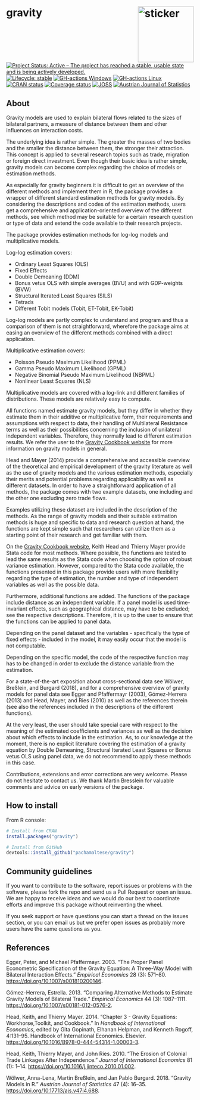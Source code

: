 
# gravity <img src="https://pachamaltese.github.io/gravity/hexicon.svg" width=150 align="right" alt="sticker"/>

[![Project Status: Active – The project has reached a stable, usable
state and is being actively
developed.](https://www.repostatus.org/badges/latest/active.svg)](https://www.repostatus.org/#active)
[![Lifecycle:
stable](https://img.shields.io/badge/lifecycle-stable-brightgreen.svg)](https://www.tidyverse.org/lifecycle/#stable)
[![GH-actions
Windows](https://github.com/pachamaltese/gravity/workflows/check-windows/badge.svg)](https://github.com/pachamaltese/gravity/actions)
[![GH-actions
Linux](https://github.com/pachamaltese/gravity/workflows/check-linux/badge.svg)](https://github.com/pachamaltese/gravity/actions)
[![CRAN
status](https://www.r-pkg.org/badges/version/gravity)](https://cran.r-project.org/package=gravity)
[![Coverage
status](https://codecov.io/gh/pachamaltese/gravity/branch/master/graph/badge.svg)](https://codecov.io/github/pachamaltese/gravity?branch=master)
[![JOSS](http://joss.theoj.org/papers/10.21105/joss.01038/status.svg)](https://doi.org/10.21105/joss.01038)
[![Austrian Journal of
Statistics](https://zenodo.org/badge/doi/10.17713/ajs.v47i4.688.svg)](https://doi.org/10.17713/ajs.v47i4.688)

## About

Gravity models are used to explain bilateral flows related to the sizes
of bilateral partners, a measure of distance between them and other
influences on interaction costs.

The underlying idea is rather simple. The greater the masses of two
bodies and the smaller the distance between them, the stronger their
attraction. This concept is applied to several research topics such as
trade, migration or foreign direct investment. Even though their basic
idea is rather simple, gravity models can become complex regarding the
choice of models or estimation methods.

As especially for gravity beginners it is difficult to get an overview
of the different methods and implement them in R, the package provides a
wrapper of different standard estimation methods for gravity models. By
considering the descriptions and codes of the estimation methods, users
get a comprehensive and application-oriented overview of the different
methods, see which method may be suitable for a certain research
question or type of data and extend the code available to their research
projects.

The package provides estimation methods for log-log models and
multiplicative models.

Log-log estimation covers:

  - Ordinary Least Squares (OLS)
  - Fixed Effects
  - Double Demeaning (DDM)
  - Bonus vetus OLS with simple averages (BVU) and with GDP-weights
    (BVW)
  - Structural Iterated Least Squares (SILS)
  - Tetrads
  - Different Tobit models (Tobit, ET-Tobit, EK-Tobit)

Log-log models are partly complex to understand and program and thus a
comparison of them is not straightforward, wherefore the package aims at
easing an overview of the different methods combined with a direct
application.

Multiplicative estimation covers:

  - Poisson Pseudo Maximum Likelihood (PPML)
  - Gamma Pseudo Maximum Likelihood (GPML)
  - Negative Binomial Pseudo Maximum Likelihood (NBPML)
  - Nonlinear Least Squares (NLS)

Multiplicative models are covered with a log-link and different families
of distributions. These models are relatively easy to compute.

All functions named estimate gravity models, but they differ in whether
they estimate them in their additive or multiplicative form, their
requirements and assumptions with respect to data, their handling of
Multilateral Resistance terms as well as their possibilities concerning
the inclusion of unilateral independent variables. Therefore, they
normally lead to different estimation results. We refer the user to the
[Gravity Cookbook website](https://sites.google.com/site/hiegravity/)
for more information on gravity models in general.

Head and Mayer (2014) provide a comprehensive and accessible overview of
the theoretical and empirical development of the gravity literature as
well as the use of gravity models and the various estimation methods,
especially their merits and potential problems regarding applicability
as well as different datasets. In order to have a straightforward
application of all methods, the package comes with two example datasets,
one including and the other one excluding zero trade flows.

Examples utilizing these dataset are included in the description of the
methods. As the range of gravity models and their suitable estimation
methods is huge and specific to data and research question at hand, the
functions are kept simple such that researchers can utilize them as a
starting point of their research and get familiar with them.

On the [Gravity Cookbook
website](https://sites.google.com/site/hiegravity/), Keith Head and
Thierry Mayer provide Stata code for most methods. Where possible, the
functions are tested to lead the same results as the Stata code when
choosing the option of robust variance estimation. However, compared to
the Stata code available, the functions presented in this package
provide users with more flexibility regarding the type of estimation,
the number and type of independent variables as well as the possible
data.

Furthermore, additional functions are added. The functions of the
package include distance as an independent variable. If a panel model is
used time-invariant effects, such as geographical distance, may have to
be excluded; see the respective descriptions. Therefore, it is up to the
user to ensure that the functions can be applied to panel data.

Depending on the panel dataset and the variables - specifically the type
of fixed effects - included in the model, it may easily occur that the
model is not computable.

Depending on the specific model, the code of the respective function may
has to be changed in order to exclude the distance variable from the
estimation.

For a state-of-the-art exposition about cross-sectional data see Wölwer,
Breßlein, and Burgard (2018), and for a comprehensive overview of
gravity models for panel data see Egger and Pfaffermayr (2003),
Gómez-Herrera (2013) and Head, Mayer, and Ries (2010) as well as the
references therein (see also the references included in the descriptions
of the different functions).

At the very least, the user should take special care with respect to the
meaning of the estimated coefficients and variances as well as the
decision about which effects to include in the estimation. As, to our
knowledge at the moment, there is no explicit literature covering the
estimation of a gravity equation by Double Demeaning, Structural
Iterated Least Squares or Bonus vetus OLS using panel data, we do not
recommend to apply these methods in this case.

Contributions, extensions and error corrections are very welcome. Please
do not hesitate to contact us. We thank Martin Bresslein for valuable
comments and advice on early versions of the package.

## How to install

From R console:

``` r
# Install from CRAN
install.packages("gravity")

# Install from GitHub
devtools::install_github("pachamaltese/gravity")
```

## Community guidelines

If you want to contribute to the software, report issues or problems
with the software, please fork the repo and send us a Pull Request or
open an issue. We are happy to receive ideas and we would do our best to
coordinate efforts and improve this package without reinventing the
wheel.

If you seek support or have questions you can start a thread on the
issues section, or you can email us but we prefer open issues as
probably more users have the same questions as you.

## References

<div id="refs" class="references">

<div id="ref-Egger2003">

Egger, Peter, and Michael Pfaffermayr. 2003. “The Proper Panel
Econometric Specification of the Gravity Equation: A Three-Way Model
with Bilateral Interaction Effects.” *Empirical Economics* 28 (3):
571–80. <https://doi.org/10.1007/s001810200146>.

</div>

<div id="ref-Gomez-Herrera2013">

Gómez-Herrera, Estrella. 2013. “Comparing Alternative Methods to
Estimate Gravity Models of Bilateral Trade.” *Empirical Economics* 44
(3): 1087–1111. <https://doi.org/10.1007/s00181-012-0576-2>.

</div>

<div id="ref-Head2014">

Head, Keith, and Thierry Mayer. 2014. “Chapter 3 - Gravity Equations:
Workhorse,Toolkit, and Cookbook.” In *Handbook of International
Economics*, edited by Gita Gopinath, Elhanan Helpman, and Kenneth
Rogoff, 4:131–95. Handbook of International Economics. Elsevier.
<https://doi.org/10.1016/B978-0-444-54314-1.00003-3>.

</div>

<div id="ref-Head2010">

Head, Keith, Thierry Mayer, and John Ries. 2010. “The Erosion of
Colonial Trade Linkages After Independence.” *Journal of International
Economics* 81 (1): 1–14.
<https://doi.org/10.1016/j.jinteco.2010.01.002>.

</div>

<div id="ref-WoelwerBressleinBurgard2018">

Wölwer, Anna-Lena, Martin Breßlein, and Jan Pablo Burgard. 2018.
“Gravity Models in R.” *Austrian Journal of Statistics* 47 (4): 16–35.
<https://doi.org/10.17713/ajs.v47i4.688>.

</div>

</div>
